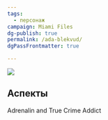 ```yaml
---
tags:
  - персонаж
campaign: Miami Files
dg-publish: true
permalink: /ada-blekvud/
dgPassFrontmatter: true

---
```


![](https://foundry.owlbeardm.com/dresden/wealthy.webp)
## Аспекты
Adrenalin and True Crime Addict

